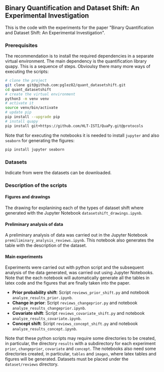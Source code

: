  ## Binary Quantification and Dataset Shift: An Experimental Investigation

 This is the code with the experiments for the paper "Binary Quantification and Dataset Shift: An Experimental Investigation". 

 ### Prerequisites
The recommendation is to install the required dependencies in a separate virtual environment. The main dependency is the quantification library quapy. This is a sequence of steps. Obvioulsy there many more ways of executing the scripts:

```bash
# clone the project
git clone git@github.com:pglez82/quant_datasetshift.git
cd quant_datasetshift
# create the virtual environment
python3 -m venv venv
# activate it
source venv/bin/activate
# update pip
pip install --upgrade pip
# install quapy
pip install git+https://github.com/HLT-ISTI/QuaPy.git@protocols
```
Note that for executing the notebooks it is needed to install `jupyter` and also `seaborn` for generating the figures:

```bash
pip install jupyter seaborn
```

 ### Datasets

 Indicate from were the datasets can be downloaded.
 
 ### Description of the scripts
 
 #### Figures and drawings
 The drawing for explanining each of the types of dataset shift where generated with the Jupyter Notebook `datasetshift_drawings.ipynb`.

 #### Preliminary analysis of data
 A preliminary analysis of data was carried out in the Jupyter Notebook `premiliminary_analysis_reviews.ipynb`. This notebook also generates the table with the description of the dataset.

 #### Main experiments
 Experiments were carried out with python script and the subsequent analysis of the data generated, was carried out using Jupyter Notebooks. Note that the each notebook will automatically generate all the tables in latex code and the figures that are finally taken into the paper.

 - **Prior probability shift**: Script `reviews_prior_shift.py` and notebook `analyze_results_prior.ipynb`.
 - **Change in prior**: Script `reviews_changeprior.py` and notebook `analyze_results_changeprior.ipynb`.
 - **Covariate shift**: Script `reviews_covariate_shift.py` and notebook `analyze_results_covariate.ipynb`.
 - **Concept shift**: Script `reviews_concept_shift.py` and notebook `analyze_results_concept.ipynb`.

 Note that these python scripts may require some directories to be created, in particular, the directory `results` with a subdirectory for each experiment `prior`, `changeprior`, `covariate` and `concept`. The notebooks also need some directories created, in particular, `tables` and `images`, where latex tables and figures will be generated. Datasets must be placed under the `dataset/reviews` directory.

